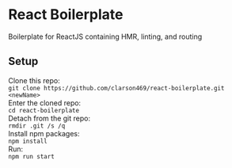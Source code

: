 # React Boilerplate
Boilerplate for ReactJS containing HMR, linting, and routing

## Setup
Clone this repo:  
`git clone https://github.com/clarson469/react-boilerplate.git <newName>`  
Enter the cloned repo:  
`cd react-boilerplate`  
Detach from the git repo:  
`rmdir .git /s /q`  
Install npm packages:  
`npm install`  
Run:  
`npm run start`
